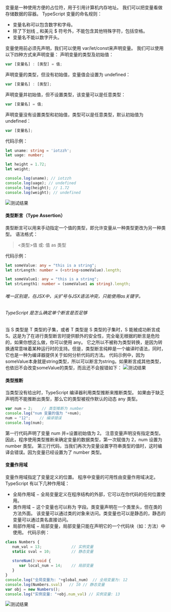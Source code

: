 变量是一种使用方便的占位符，用于引用计算机内存地址。
我们可以把变量看做存储数据的容器。
TypeScript 变量的命名规则：
* 变量名称可以包含数字和字母。
* 除了下划线 _ 和美元 $ 符号外，不能包含其他特殊字符，包括空格。
* 变量名不能以数字开头。

变量使用前必须先声明，我们可以使用 var/let/const来声明变量。
我们可以使用以下四种方式来声明变量：
声明变量的类型及初始值：
```typescript
var [变量名] : [类型] = 值;
```
声明变量的类型，但没有初始值，变量值会设置为 undefined：
```typescript
var [变量名] : [类型];
```
声明变量并初始值，但不设置类型，该变量可以是任意类型：
```typescript
var [变量名] = 值;
```
声明变量没有设置类型和初始值，类型可以是任意类型，默认初始值为 undefined：
```typescript
var [变量名];
```
代码示例：
```typescript
let uname: string = 'iotzzh';
let uage: number;

let height = 1.72;
let weight;

console.log(uname); // iotzzh
console.log(uage); // undefined
console.log(height); // 1.72
console.log(weight); // undefined
```
![测试结果](https://upload-images.jianshu.io/upload_images/2789632-ba6ade73c2b3ea88.png?imageMogr2/auto-orient/strip%7CimageView2/2/w/1240)

#### 类型断言（Type Assertion）
类型断言可以用来手动指定一个值的类型，即允许变量从一种类型更改为另一种类型。
语法格式：
> <类型>值
或:
值 as 类型

代码示例：
```typescript
let someValue: any = "this is a string";
let strLength: number = (<string>someValue).length;

let someValue1: any = "this is a string";
let strLength1: number = (someValue1 as string).length;
```
###### 唯一区别是，在JSX中，尖扩号与JSX语法冲突，只能使用as关键字。
###### TypeScript 是怎么确定单个断言是否足够
当 S 类型是 T 类型的子集，或者 T 类型是 S 类型的子集时，S 能被成功断言成 S。这是为了在进行类型断言时提供额外的安全性，完全毫无根据的断言是危险的，如果你想这么做，你可以使用 any。
它之所以不被称为类型转换，是因为转换通常意味着某种运行时的支持。但是，类型断言纯粹是一个编译时语法，同时，它也是一种为编译器提供关于如何分析代码的方法。
代码示例中，因为someValue本身就是string类型，所以可以断言为string。如果断言成其他类型，也依旧不会改变someValue的类型，而且还不会报错如下：
![测试结果](https://upload-images.jianshu.io/upload_images/2789632-147eb7168d64f753.png?imageMogr2/auto-orient/strip%7CimageView2/2/w/1240)

#### 类型推断
当类型没有给出时，TypeScript 编译器利用类型推断来推断类型。
如果由于缺乏声明而不能推断出类型，那么它的类型被视作默认的动态 any 类型。
```typescript
var num = 2;    // 类型推断为 number
console.log("num 变量的值为 "+num); 
num = "12";    // 编译错误
console.log(num);
```
第一行代码声明了变量 num 并=设置初始值为 2。 注意变量声明没有指定类型。因此，程序使用类型推断来确定变量的数据类型，第一次赋值为 2，num 设置为 number 类型。
第三行代码，当我们再次为变量设置字符串类型的值时，这时编译会错误。因为变量已经设置为了 number 类型。
#### 变量作用域
变量作用域指定了变量定义的位置。
程序中变量的可用性由变量作用域决定。
TypeScript 有以下几种作用域：
* 全局作用域 − 全局变量定义在程序结构的外部，它可以在你代码的任何位置使用。
* 类作用域 − 这个变量也可以称为 字段。类变量声明在一个类里头，但在类的方法外面。 该变量可以通过类的对象来访问。类变量也可以是静态的，静态的变量可以通过类名直接访问。
* 局部作用域 − 局部变量，局部变量只能在声明它的一个代码块（如：方法）中使用。
代码示例：
```typescript
class Numbers { 
   num_val = 13;             // 实例变量
   static sval = 10;         // 静态变量
   
   storeNum():void { 
      var local_num = 14;    // 局部变量
   } 
} 
console.log("全局变量为: "+global_num)  // 全局变量为: 12
console.log(Numbers.sval)   // 10 // 静态变量
var obj = new Numbers();
console.log("实例变量: "+obj.num_val) // 实例变量: 13
```
![测试结果](https://upload-images.jianshu.io/upload_images/2789632-701b886584fcf29b.png?imageMogr2/auto-orient/strip%7CimageView2/2/w/1240)
